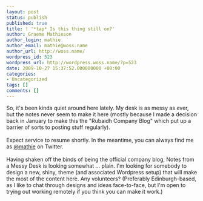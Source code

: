 ```yaml
---
layout: post
status: publish
published: true
title: ! '*tap* Is this thing still on?'
author: Graeme Mathieson
author_login: mathie
author_email: mathie@woss.name
author_url: http://woss.name/
wordpress_id: 523
wordpress_url: http://wordpress.woss.name/?p=523
date: 2009-10-27 15:37:52.000000000 +00:00
categories:
- Uncategorized
tags: []
comments: []
---
```

So, it's been kinda quiet around here lately. My desk is as messy as ever, but the notes never seem to make it here (mostly because I made a decision back in January to make this the "Rubaidh Company Blog" which put up a barrier of sorts to posting stuff regularly).<br/><br/>Expect service to resume shortly. In the meantime, you can always find me as <a title="Follow @mathie on Twitter" href="http://twitter.com/mathie">@mathie</a> on Twitter.<br/><br/>Having shaken off the binds of being the official company blog, Notes from a Messy Desk is looking somewhat ... plain. I'm looking for somebody to design a new, shiny, theme (and associated Wordpress setup) that will make the most of the content here. Any volunteers? (Preferably Edinburgh-based, as I like to chat through designs and ideas face-to-face, but I'm open to trying out working remotely if you think you can make it work.)
